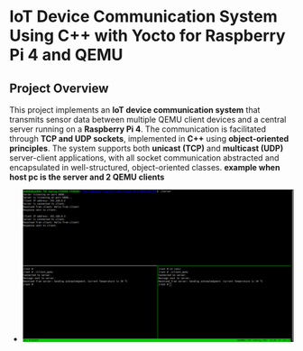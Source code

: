 # IoT Device Communication System Using C++ with Yocto for Raspberry Pi 4 and QEMU

## Project Overview

This project implements an **IoT device communication system** that transmits sensor data between multiple QEMU client devices and a central server running on a **Raspberry Pi 4**. The communication is facilitated through **TCP and UDP sockets**, implemented in **C++** using **object-oriented principles**. The system supports both **unicast (TCP)** and **multicast (UDP)** server-client applications, with all socket communication abstracted and encapsulated in well-structured, object-oriented classes.
**example when host pc is the server and 2 QEMU clients**
- ![This is an alt text.](./img/2Clients.png "This is a sample image.")
